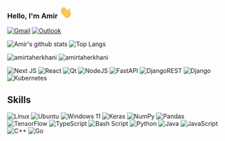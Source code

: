 ### Hello, I'm Amir <img src="https://raw.githubusercontent.com/RuiArmada/RuiArmada/master/hand_wave.gif" width="30px">
<div>
	
[![Gmail](https://img.shields.io/badge/Gmail-D14836?style=for-the-badge&logo=gmail&logoColor=white)](mailto:amirtaherkhani937@gmail.com)
[![Outlook](https://img.shields.io/badge/Microsoft_Outlook-0078D4?style=for-the-badge&logo=microsoft-outlook&logoColor=white)](mailto:amirtaherkhani@outlook.com)

</div>

<div>
	
![Amir's github stats](https://github-readme-stats.vercel.app/api?username=amirtaherkhani&count_private=true&show_icons=true&theme=tokyonight) 
![Top Langs](https://github-readme-stats.vercel.app/api/top-langs/?username=amirtaherkhani&hide_progress=true&show_icons=true&theme=tokyonight)
	
</div>


<div>
	
![amirtaherkhani](http://github-profile-summary-cards.vercel.app/api/cards/profile-details?username=amirtaherkhani&theme=tokyonight)
![amirtaherkhani](http://github-profile-summary-cards.vercel.app/api/cards/stats?username=amirtaherkhani&theme=tokyonight)
	
</div>

![Next JS](https://img.shields.io/badge/Next-black?style=for-the-badge&logo=next.js&logoColor=white)
![React](https://img.shields.io/badge/react-%2320232a.svg?style=for-the-badge&logo=react&logoColor=%2361DAFB)
![Qt](https://img.shields.io/badge/Qt-%23217346.svg?style=for-the-badge&logo=Qt&logoColor=white)
![NodeJS](https://img.shields.io/badge/node.js-6DA55F?style=for-the-badge&logo=node.js&logoColor=white)
	![FastAPI](https://img.shields.io/badge/FastAPI-005571?style=for-the-badge&logo=fastapi)
 ![DjangoREST](https://img.shields.io/badge/DJANGO-REST-ff1709?style=for-the-badge&logo=django&logoColor=white&color=ff1709&labelColor=gray)
 ![Django](https://img.shields.io/badge/django-%23092E20.svg?style=for-the-badge&logo=django&logoColor=white)
 ![Kubernetes](https://img.shields.io/badge/kubernetes-%23326ce5.svg?style=for-the-badge&logo=kubernetes&logoColor=white)

## **Skills**
![Linux](https://img.shields.io/badge/Linux-FCC624?style=for-the-badge&logo=linux&logoColor=black)
![Ubuntu](https://img.shields.io/badge/Ubuntu-E95420?style=for-the-badge&logo=ubuntu&logoColor=white)
![Windows 11](https://img.shields.io/badge/Windows%2011-%230079d5.svg?style=for-the-badge&logo=Windows%2011&logoColor=white)
![Keras](https://img.shields.io/badge/Keras-%23D00000.svg?style=for-the-badge&logo=Keras&logoColor=white)
	![NumPy](https://img.shields.io/badge/numpy-%23013243.svg?style=for-the-badge&logo=numpy&logoColor=white)
![Pandas](https://img.shields.io/badge/pandas-%23150458.svg?style=for-the-badge&logo=pandas&logoColor=white)
![TensorFlow](https://img.shields.io/badge/TensorFlow-%23FF6F00.svg?style=for-the-badge&logo=TensorFlow&logoColor=white)
![TypeScript](https://img.shields.io/badge/typescript-%23007ACC.svg?style=for-the-badge&logo=typescript&logoColor=white)
![Bash Script](https://img.shields.io/badge/bash_script-%23121011.svg?style=for-the-badge&logo=gnu-bash&logoColor=white)
	![Python](https://img.shields.io/badge/python-3670A0?style=for-the-badge&logo=python&logoColor=ffdd54)
 ![Java](https://img.shields.io/badge/java-%23ED8B00.svg?style=for-the-badge&logo=openjdk&logoColor=white)
![JavaScript](https://img.shields.io/badge/javascript-%23323330.svg?style=for-the-badge&logo=javascript&logoColor=%23F7DF1E)
![C++](https://img.shields.io/badge/c++-%2300599C.svg?style=for-the-badge&logo=c%2B%2B&logoColor=white)
![Go](https://img.shields.io/badge/go-%2300ADD8.svg?style=for-the-badge&logo=go&logoColor=white)
